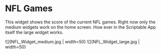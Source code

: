 # NFL Games

This widget shows the score of the current NFL games. Right now only the medium widgets work on the home screen. How ever in the Scriptable App itself the large widget works.

![](NFL_Widget_medium.jpg | width=50)
![](NFL_Widget_large.jpg | width=50)
